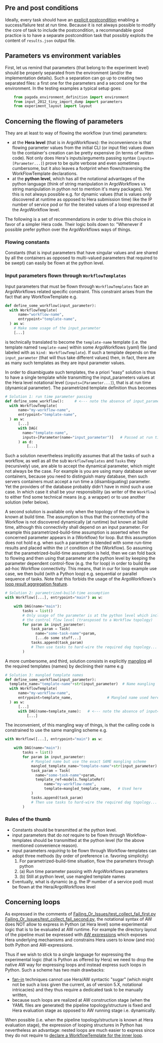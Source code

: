 
## Pre and post conditions

Ideally, every task should have an 
[explicit postcondition](https://en.wikipedia.org/wiki/Postcondition)
enabling a success/failure test at run time. Because it is not always possible
to modify the core of task to include the postcondition, a recommandable good
practice is to have a separate postcondition task that possibly exploits the
content of `results.json` output file.

## Parameters vs environment variables
First, let us remind that parameters (that belong to the experiment level) 
should be properly separated from the environment (and/or the implementation
details). Such a separation can go up to creating two separated files: a first
one for the parameters and a second one for the environment.
In the testing examples a typical setup goes:

```python
    from pagoda_environment_definition import environment
    from input_2012_tiny_import_dump import parameters
    from experiment_layout import layout
```

## Concerning the flowing of parameters

They are at least to way of flowing the workflow (run time) parameters:
- at the **Hera level** (that is in ArgoWorkflows): the inconvenience is that
  flowing parameter values from the initial CLI (or input file) values down to 
  the container's creation can be pretty expensive (in terms of written code).
  Not only does Hera's inputs/arguments passing syntax (`inputs=[Parameter...]`)
  prove to be quite verbose and even sometimes cumbersome, but it also leaves a 
  footprint when flown/traversing the WorkFlowTemplate declarations.
- at the **python level**, which has all the notational advantages of the python
  language (think of string manipulation in ArgoWorkflows vs string 
  manipulation in python not to mention it's many packages). Yet this is not 
  always possible e.g. for dynamic values (that is values only discovered at 
  runtime as opposed to Hera submission time) like the IP number of service pod 
  or for the iterated values of a loop expressed at the ArgoWorkflow level.

The following is a set of recommendations in order to drive this choice in 
favor of a simpler Hera code. Their logic boils down to: "Whenever if possible
prefer python over the ArgoWorkflows ways of things.

### Flowing constants

Constants (that is input parameters that have singular values and are shared
by all the containers as opposed to multi-valued parameters that required to 
be swept) can easily be flown at the python level.

### Input parameters flown through `WorkflowTemplates`

Input parameters that must be flown through `WorkflowTemplates` face an
ArgoWorkflows related specific constraint. This constraint arises from the 
fact that any WorkflowTemplate e.g.

```python
def define_some_workflow(input_parameter):
  with WorkflowTemplate(
      name="workflow-name",
      entrypoint="template-name",
  ) as w:
    # Make some usage of the input_parameter
    [...]
```

is technically translated to become the `template-name` template (i.e. the
template named `template-name`) within some ArgoWorkflows (yaml) file (and
labeled with as `kind: WorkflowTemplate`). 
If such a template depends on the `input_parameter` (that will thus take 
different values) then, in fact, there are as many such templates as they 
are input parameter values.

In order to disambiguate such templates, the a priori "easy" solution is thus
to have a single template while transmitting the input_parameters values at 
the Hera level notational level (`inputs=[Parameter...]`), that is at run
time (dynamical parameter). The parametrized template definition thus becomes

```python
# Solution 1: run time parameter passing
def define_some_workflow():     # <--- note the absence of input_parameter 
  with WorkflowTemplate(
      name="my-workflow-name",
      entrypoint="template-name",
  ) as w:
      [...]
      with DAG(
        name="template-name", 
        inputs=[Parameter(name="input_parameter")]   # Passed at run time
      ) as d:
          [...]
```
  
Such a solution nevertheless implicitly assumes that all the tasks of such
a workflow, as well as all the sub `WorkflowTemplates` and `Tasks` they
(recursively) use, are able to accept the dynamical parameter, which might 
not always be the case. For example is you are using many database server
containers, because you need to distinguish many database, then such servers 
containers must accept a run time a (disambiguating) parameter. Yet the 
providers of the database probably didn't have in mind such a use case. In
which case it shall be your responsibility (as writer of the `Workflow`) to
either find some technical means (e.g. a wrapper) or to use another solution
(refer below).

A second solution is available only when the topology of the workflow is known
at build time. The assumption is thus that the connectivity of the Workflow
is not discovered dynamically (at runtime) but known at build time, although
this connectivity shall depend on an input parameter. For example this 
parametrized-build-time assumption is asserted when the concerned parameter
appears in a (Workflow) for loop. But this assumption does not hold e.g. when
such a parameter is blended with some run-time results and placed within
the `if` condition of the (Workflow).
So assuming that the parametrized-build-time assumption is held, then we
can fold back to flowing and then using that parameter at the python level
by keeping the parameter dependent control-flow (e.g. the for loop) in 
order to build the ad-hoc Workflow connectivity. This means, that in our for 
loop example use case, we then build (with a Python loop) e.g. sequential or
parallel sequence of tasks. 
Note that this forbids the usage of the ArgoWorkflows's 
[loop result aggregation feature](https://argoproj.github.io/argo-workflows/walk-through/loops/#accessing-the-aggregate-results-of-a-loop).

```python
# Solution 2: parametrized-build-time assumption
with Workflow([...], entrypoint="main") as w:

    with DAG(name="main"):
        tasks = list()
        # Only usage of the parameter is at the python level which includes 
        # the control flow level (transposed to a Workflow topology)
        for param in input_parameter:
            task_param = Task(
              name="some-task-name"+param,
              [...do some stuff...]
            tasks.append(task_param)
            # Then use tasks to hard-wire the required dag topology... 
        )
```    

  A more cumbersome, and third, solution consists in explicitly 
  [mangling](https://en.wikipedia.org/wiki/Name_mangling) all the required 
  templates (names) by declining their name e.g
  
  ```python
  # Solution 3: mangled template names
  def define_some_workflow(input_parameter):
    template_name="template-name"+str(input_parameter)  # Name mangling
    with WorkflowTemplate(
        name="my-workflow-name",
        entrypoint=template_name,                # Mangled name used here
    ) as w:
        [...]
        with DAG(name=template_name):   # <--- note the absence of input=[] 
            [...]
  ```

The inconvenient, of this mangling way of things, is that the calling code is
constrained to use the same mangling scheme e.g.

```python
with Workflow([...], entrypoint="main") as w:

    with DAG(name="main"):
        tasks = list()
        for param in input_parameter:
            # Mangled name but use the exact SAME mangling scheme
            mangled_template_name="template-name"+str(input_parameter)
            task_param = Task(
              name="some-task-name"+param,
              template_ref=models.TemplateRef(
                  name="my-workflow-name",
                  template=mangled_template_name,   # Used here
            )
            tasks.append(task_param)
            # Then use tasks to hard-wire the required dag topology... 
        )
```

### Rules of the thumb

- Constants should be transmitted at the python level.
- input parameters that do _not_ require to be flown through 
  Workflow-templates should be transmitted at the python level (for the 
  above mentioned convenience reason).
- input parameters _requiring_ to be flown through Workflow-templates can
  adopt three methods (by order of preference i.e. favoring simplicity)
  1. For parametrized-build-time situation, flow the parameters through python
  2. (a) Run time parameter passing with ArgoWorkflows parameters
  2. (b) Still at python level, use mangled template names
- Eventually, what is dynamic (e.g. the IP number of a service pod) must
  be flown at the Hera/ArgoWorkflows level

## Concerning loops

As expressed in the comments of 
[Failing_Or_Issues/test_collect_fail_first.py](Failing_Or_Issues/test_collect_fail_first.py)
[Failing_Or_Issues/test_collect_fail_second.py](Failing_Or_Issues/test_collect_fail_second.py),
the notational syntax of AW does NOT allow to express in Python (at Hera level)
some experimental logic that is to be evaluated at AW runtime.
For example the directory layout of the pipeline must be expressed with
[AW expressions](https://argoproj.github.io/argo-workflows/variables/#expression)
which exposes Hera underlying mechanisms and constrains Hera users to know (and
mix) both Python and AW-expressions.

Thus if we wish to stick to a single language for expressing the experimental
logic (that is Python as offered by Hera) we need to drop the native AW way for
expressing loops and instead express such loops in Python. Such a scheme has
two main drawbacks:
- [fan-in](https://github.com/argoproj-labs/hera/blob/main/examples/workflows/dynamic_fanout_fanin.py)
  techniques cannot use Hera/AW syntactic "sugar" (which might not be such a
  loss given the current, as of version 5.X, notational intricacies) and they
  thus require a dedicated task to be manually written,
- because such loops are realized at AW construction stage (when the YAML files
  are generated) the pipeline topology/structure is fixed and Hera evaluation
  stage as opposed to AW running stage i.e. dynamically.

When possible (i.e. when the pipeline topology/structure is known at Hera 
evaluation stage), the expression of looping structures in Python has 
nevertheless an advantage: nested loops are much easier to express since they
do not require to 
[declare a WorkflowTemplate for the inner loop](../Workflows_In_Yaml/Failing_Or_Issues/nested-loops-issue.yml). 
